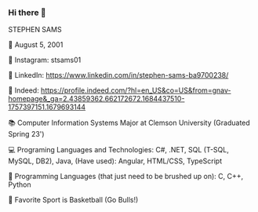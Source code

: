 ### Hi there 👋

STEPHEN SAMS

🎉 August 5, 2001

🤳 Instagram: stsams01

👔 LinkedIn: https://www.linkedin.com/in/stephen-sams-ba9700238/

👔 Indeed: https://profile.indeed.com/?hl=en_US&co=US&from=gnav-homepage&_ga=2.43859362.662172672.1684437510-1757397151.1679693144

📚 Computer Information Systems Major at Clemson University (Graduated Spring 23')

💻 Programing Languages and Technologies: C#, .NET, SQL (T-SQL, MySQL, DB2), Java, (Have used): Angular, HTML/CSS, TypeScript

👋 Programming Languages (that just need to be brushed up on): C, C++, Python

🏀 Favorite Sport is Basketball (Go Bulls!)
